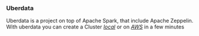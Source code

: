 ### Uberdata
Uberdata is a project on top of Apache Spark, that include Apache Zeppelin.
With uberdata you can create a Cluster _[local](readmeLocal.md)_ or on _[AWS](readmeAws.md)_ in a few minutes 
